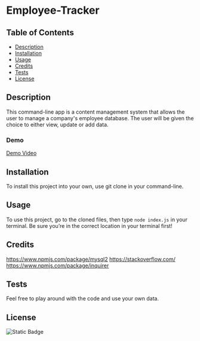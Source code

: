 # Employee-Tracker

## Table of Contents

- [Description](#description)
- [Installation](#installation)
- [Usage](#usage)
- [Credits](#credits)
- [Tests](#tests)
- [License](#license)

## Description

This command-line app is a content management system that allows the user to manage a company's employee database. The user will be given the choice to either view, update or add data.

### Demo

[Demo Video]()

## Installation

To install this project into your own, use git clone in your command-line.

## Usage

To use this project, go to the cloned files, then type `node index.js` in your terminal. Be sure you’re in the correct location in your terminal first!

## Credits

https://www.npmjs.com/package/mysql2
https://stackoverflow.com/
https://www.npmjs.com/package/inquirer

## Tests

Feel free to play around with the code and use your own data.

## License

![Static Badge](https://img.shields.io/badge/MIT-blue)
